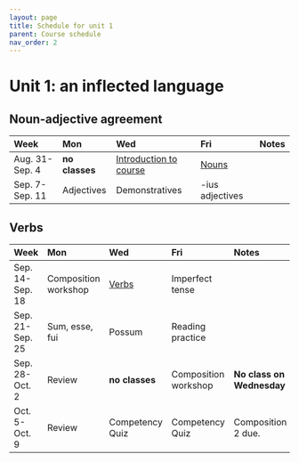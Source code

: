 ```yaml
---
layout: page
title: Schedule for unit 1
parent: Course schedule
nav_order: 2
---
```



# Unit 1: an inflected language



## Noun-adjective agreement

| Week | Mon     |  Wed     |  Fri     | Notes |
| :------------- | :------------- |:------------- | :-------------| :-------------|
|Aug. 31-Sep. 4 | **no classes** | [Introduction to course](/assignments/intro/)| [Nouns](/assignments/nouns/) |      |
|Sep. 7-Sep. 11 | Adjectives | Demonstratives| -ius adjectives |      |


## Verbs

| Week | Mon     |  Wed     |  Fri     | Notes |
| :------------- | :------------- |:------------- | :-------------| :-------------|
|Sep. 14-Sep. 18 | Composition workshop | [Verbs](/assignments/verbs/)| Imperfect tense |      |
|Sep. 21-Sep. 25 | Sum, esse, fui | Possum| Reading practice |      |
|Sep. 28-Oct. 2 | Review | **no classes**| Composition workshop |   **No class on Wednesday**   |
|Oct. 5-Oct. 9 | Review | Competency Quiz| Competency Quiz |     Composition 2 due. |

